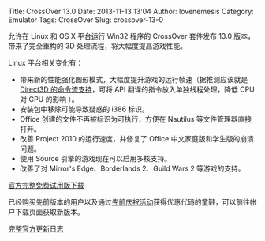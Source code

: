 Title: CrossOver 13.0
Date: 2013-11-13 13:04
Author: lovenemesis
Category: Emulator
Tags: CrossOver
Slug: crossover-13-0

允许在 Linux 和 OS X 平台运行 Win32 程序的 CrossOver 套件发布 13.0
版本，带来了完全重构的 3D 处理流程，将大幅度提高游戏性能。

Linux 平台相关变化有：

-   带来新的性能强化图形模式，大幅度提升游戏的运行帧速（据推测应该就是
    [Direct3D
    的命令流支持](http://www.phoronix.com/scan.php?page=news_item&px=MTQ3MTE)，可将
    API 翻译的指令放入单独线程处理，降低 CPU 对 GPU 的影响 ）。
-   安装包中移除可能导致疑惑的 i386 标识。
-   Office 创建的文件不再被标识为可执行，方便在 Nautilus
    等文件管理器直接打开。
-   改善 Project 2010 的运行速度，并修复了 Office
    中文家庭版和学生版的崩溃问题。
-   使用 Source 引擎的游戏现在可以启用多核支持。
-   改善了对 Mirror's Edge、Borderlands 2、Guild Wars 2 等游戏的支持。

[官方完整免费试用版下载](http://www.codeweavers.com/products/)

已经购买先前版本的用户以及通过[先前庆祝活动](http://linuxtoy.org/archives/codeweavers-crossover-chinese-official-online-with-sale-activity.html)获得优惠代码的童鞋，可以前往帐户下载页面获取新版本。

[完整官方更新日志](http://www.codeweavers.com/products/faq/change_log/)
